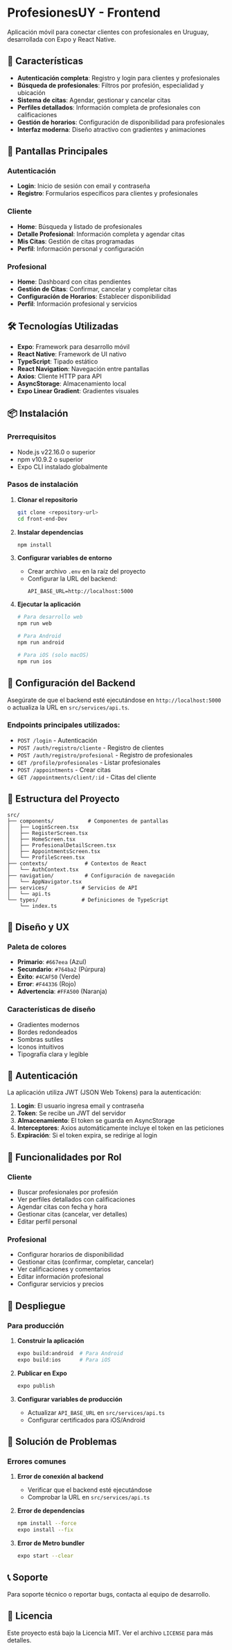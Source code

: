 # ProfesionesUY - Frontend

Aplicación móvil para conectar clientes con profesionales en Uruguay, desarrollada con Expo y React Native.

## 🚀 Características

- **Autenticación completa**: Registro y login para clientes y profesionales
- **Búsqueda de profesionales**: Filtros por profesión, especialidad y ubicación
- **Sistema de citas**: Agendar, gestionar y cancelar citas
- **Perfiles detallados**: Información completa de profesionales con calificaciones
- **Gestión de horarios**: Configuración de disponibilidad para profesionales
- **Interfaz moderna**: Diseño atractivo con gradientes y animaciones

## 📱 Pantallas Principales

### Autenticación
- **Login**: Inicio de sesión con email y contraseña
- **Registro**: Formularios específicos para clientes y profesionales

### Cliente
- **Home**: Búsqueda y listado de profesionales
- **Detalle Profesional**: Información completa y agendar citas
- **Mis Citas**: Gestión de citas programadas
- **Perfil**: Información personal y configuración

### Profesional
- **Home**: Dashboard con citas pendientes
- **Gestión de Citas**: Confirmar, cancelar y completar citas
- **Configuración de Horarios**: Establecer disponibilidad
- **Perfil**: Información profesional y servicios

## 🛠️ Tecnologías Utilizadas

- **Expo**: Framework para desarrollo móvil
- **React Native**: Framework de UI nativo
- **TypeScript**: Tipado estático
- **React Navigation**: Navegación entre pantallas
- **Axios**: Cliente HTTP para API
- **AsyncStorage**: Almacenamiento local
- **Expo Linear Gradient**: Gradientes visuales

## 📦 Instalación

### Prerrequisitos

- Node.js v22.16.0 o superior
- npm v10.9.2 o superior
- Expo CLI instalado globalmente

### Pasos de instalación

1. **Clonar el repositorio**
   ```bash
   git clone <repository-url>
   cd front-end-Dev
   ```

2. **Instalar dependencias**
   ```bash
   npm install
   ```

3. **Configurar variables de entorno**
   - Crear archivo `.env` en la raíz del proyecto
   - Configurar la URL del backend:
     ```
     API_BASE_URL=http://localhost:5000
     ```

4. **Ejecutar la aplicación**
   ```bash
   # Para desarrollo web
   npm run web
   
   # Para Android
   npm run android
   
   # Para iOS (solo macOS)
   npm run ios
   ```

## 🔧 Configuración del Backend

Asegúrate de que el backend esté ejecutándose en `http://localhost:5000` o actualiza la URL en `src/services/api.ts`.

### Endpoints principales utilizados:

- `POST /login` - Autenticación
- `POST /auth/registro/cliente` - Registro de clientes
- `POST /auth/registro/profesional` - Registro de profesionales
- `GET /profile/profesionales` - Listar profesionales
- `POST /appointments` - Crear citas
- `GET /appointments/client/:id` - Citas del cliente

## 📁 Estructura del Proyecto

```
src/
├── components/           # Componentes de pantallas
│   ├── LoginScreen.tsx
│   ├── RegisterScreen.tsx
│   ├── HomeScreen.tsx
│   ├── ProfesionalDetailScreen.tsx
│   ├── AppointmentsScreen.tsx
│   └── ProfileScreen.tsx
├── contexts/            # Contextos de React
│   └── AuthContext.tsx
├── navigation/          # Configuración de navegación
│   └── AppNavigator.tsx
├── services/           # Servicios de API
│   └── api.ts
└── types/              # Definiciones de TypeScript
    └── index.ts
```

## 🎨 Diseño y UX

### Paleta de colores
- **Primario**: `#667eea` (Azul)
- **Secundario**: `#764ba2` (Púrpura)
- **Éxito**: `#4CAF50` (Verde)
- **Error**: `#F44336` (Rojo)
- **Advertencia**: `#FFA500` (Naranja)

### Características de diseño
- Gradientes modernos
- Bordes redondeados
- Sombras sutiles
- Iconos intuitivos
- Tipografía clara y legible

## 🔐 Autenticación

La aplicación utiliza JWT (JSON Web Tokens) para la autenticación:

1. **Login**: El usuario ingresa email y contraseña
2. **Token**: Se recibe un JWT del servidor
3. **Almacenamiento**: El token se guarda en AsyncStorage
4. **Interceptores**: Axios automáticamente incluye el token en las peticiones
5. **Expiración**: Si el token expira, se redirige al login

## 📱 Funcionalidades por Rol

### Cliente
- Buscar profesionales por profesión
- Ver perfiles detallados con calificaciones
- Agendar citas con fecha y hora
- Gestionar citas (cancelar, ver detalles)
- Editar perfil personal

### Profesional
- Configurar horarios de disponibilidad
- Gestionar citas (confirmar, completar, cancelar)
- Ver calificaciones y comentarios
- Editar información profesional
- Configurar servicios y precios

## 🚀 Despliegue

### Para producción

1. **Construir la aplicación**
   ```bash
   expo build:android  # Para Android
   expo build:ios      # Para iOS
   ```

2. **Publicar en Expo**
   ```bash
   expo publish
   ```

3. **Configurar variables de producción**
   - Actualizar `API_BASE_URL` en `src/services/api.ts`
   - Configurar certificados para iOS/Android

## 🐛 Solución de Problemas

### Errores comunes

1. **Error de conexión al backend**
   - Verificar que el backend esté ejecutándose
   - Comprobar la URL en `src/services/api.ts`

2. **Error de dependencias**
   ```bash
   npm install --force
   expo install --fix
   ```

3. **Error de Metro bundler**
   ```bash
   expo start --clear
   ```

## 📞 Soporte

Para soporte técnico o reportar bugs, contacta al equipo de desarrollo.

## 📄 Licencia

Este proyecto está bajo la Licencia MIT. Ver el archivo `LICENSE` para más detalles. 